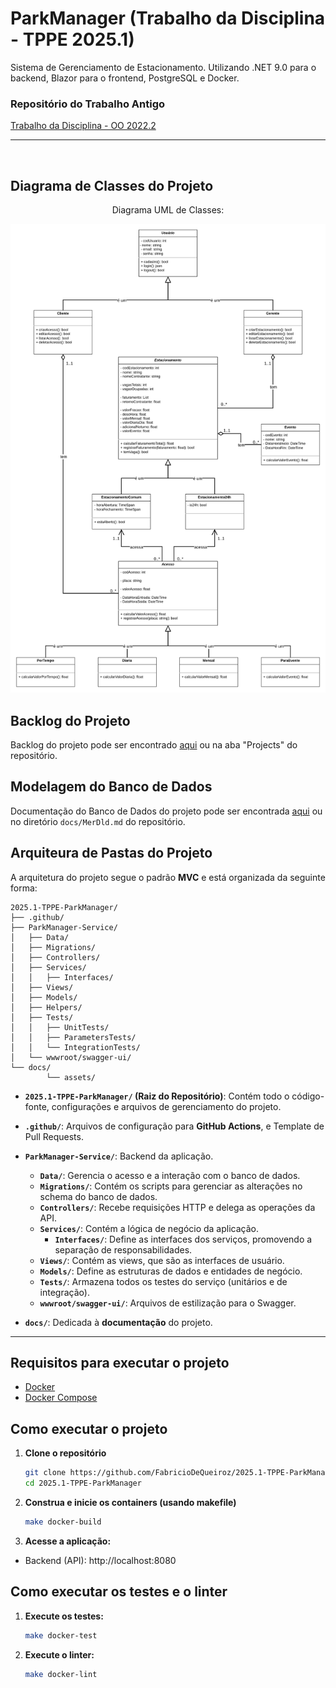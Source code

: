 # ParkManager (Trabalho da Disciplina - TPPE 2025.1)

Sistema de Gerenciamento de Estacionamento. Utilizando .NET 9.0 para o backend, Blazor para o frontend, PostgreSQL e Docker.

### Repositório do Trabalho Antigo
[Trabalho da Disciplina - OO 2022.2](https://github.com/FabricioDeQueiroz/TrabalhoOO-Grupo-02)

---

<br>

## Diagrama de Classes do Projeto

<div align='center'>
<p>Diagrama UML de Classes:</p>
<a href="docs/assets/DiagramaClassesTPPE.png"><img src='docs/assets/DiagramaClassesTPPE.png'></img></a>
</div>

## Backlog do Projeto

Backlog do projeto pode ser encontrado [aqui](https://github.com/users/FabricioDeQueiroz/projects/4) ou na aba "Projects" do repositório.

## Modelagem do Banco de Dados

Documentação do Banco de Dados do projeto pode ser encontrada [aqui](docs/MerDld.md) ou no diretório `docs/MerDld.md` do repositório.

## Arquiteura de Pastas do Projeto

A arquitetura do projeto segue o padrão **MVC** e está organizada da seguinte forma:

```plaintext
2025.1-TPPE-ParkManager/
├── .github/
├── ParkManager-Service/
│   ├── Data/
│   ├── Migrations/
│   ├── Controllers/
│   ├── Services/
│   │   ├── Interfaces/
│   ├── Views/
│   ├── Models/
│   ├── Helpers/
│   ├── Tests/
│   │   ├── UnitTests/
│   │   ├── ParametersTests/
│   │   └── IntegrationTests/
│   └── wwwroot/swagger-ui/
└── docs/
        └── assets/
```

* **`2025.1-TPPE-ParkManager/` (Raiz do Repositório)**: Contém todo o código-fonte, configurações e arquivos de gerenciamento do projeto.

* **`.github/`**: Arquivos de configuração para **GitHub Actions**, e Template de Pull Requests.

* **`ParkManager-Service/`**: Backend da aplicação.
    * **`Data/`**: Gerencia o acesso e a interação com o banco de dados.
    * **`Migrations/`**: Contém os scripts para gerenciar as alterações no schema do banco de dados.
    * **`Controllers/`**: Recebe requisições HTTP e delega as operações da API.
    * **`Services/`**: Contém a lógica de negócio da aplicação.
       * **`Interfaces/`**: Define as interfaces dos serviços, promovendo a separação de responsabilidades.
    * **`Views/`**: Contém as views, que são as interfaces de usuário.
    * **`Models/`**: Define as estruturas de dados e entidades de negócio.
    * **`Tests/`**: Armazena todos os testes do serviço (unitários e de integração).
    * **`wwwroot/swagger-ui/`**: Arquivos de estilização para o Swagger.

* **`docs/`**: Dedicada à **documentação** do projeto.

---

## Requisitos para executar o projeto

- [Docker](https://www.docker.com/)
- [Docker Compose](https://docs.docker.com/compose/)

## Como executar o projeto

1. **Clone o repositório**  
   ```bash
   git clone https://github.com/FabricioDeQueiroz/2025.1-TPPE-ParkManager.git
   cd 2025.1-TPPE-ParkManager

2. **Construa e inicie os containers (usando makefile)**

    ```bash
    make docker-build

3. **Acesse a aplicação:**

* Backend (API): http://localhost:8080

## Como executar os testes e o linter

1. **Execute os testes:**
   ```bash
   make docker-test
   
2. **Execute o linter:**
   ```bash
   make docker-lint
